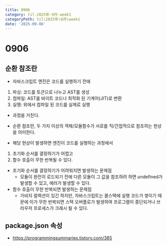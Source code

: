 ```yaml
---
title: 0906
category: til-2025年-9月-week1
categoryPath: til\2025年\9月\week1
date: '2025-09-06'
---
```

# 0906  
## 순환 참조란  
- 자바스크립트 엔진은 코드를 실행하기 전에  
1. 파싱: 코드를 토큰으로 나누고 AST를 생성  
2. 컴파일: AST를 바이트 코드나 최적화 된 기계어(JIT)로 변환  
3. 실행: 위에서 컴파일 된 코드를 실제로 실행  
- 과정을 거친다.

- 순환 참조란, 두 가지 이상의 객체/모듈함수가 서로를 직/간접적으로 참조하는 현상을 의미한다.

- 해당 현상이 발생하면 엔진이 코드를 실행하는 과정에서  
1. 초기화 순서를 결정하기가 어렵고  
2. 함수 호출이 무한 반복될 수 있다.

- 초기화 순서를 결정하기가 어려워지면 발생하는 문제점  
	- 모듈이 완전히 로드되기 전에 다른 모듈이 그 값을 참조하려 하면 undefined가 발생할 수 있고, 에러가 발생할 수 있다.  
- 함수 호출이 무한 반복되면 발생하는 문제점  
	- 가비지 컬렉션이 있긴 하지만, 자바스크립트는 콜스택에 실행 코드가 쌓이기 때문에 이가 무한 반복되면 스택 오버플로가 발생하여 프로그램이 중단되거나 브라우저 프로세스가 크래시 될 수 있다.

## package.json 속성  
- https://programmingsummaries.tistory.com/385
